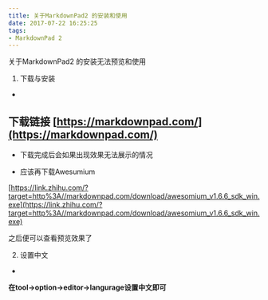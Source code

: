 ```yaml
---
title: 关于MarkdownPad2 的安装和使用
date: 2017-07-22 16:25:25
tags:
- MarkdownPad 2
---
```

关于MarkdownPad2 的安装无法预览和使用

<!--more-->

<!--more-->
1. 下载与安装 
-
**下载链接**
[https://markdownpad.com/](https://markdownpad.com/)
- 
-  下载完成后会如果出现效果无法展示的情况

- 应该再下载Awesumium

[https://link.zhihu.com/?target=http%3A//markdownpad.com/download/awesomium_v1.6.6_sdk_win.exe](https://link.zhihu.com/?target=http%3A//markdownpad.com/download/awesomium_v1.6.6_sdk_win.exe)

之后便可以查看预览效果了

2. 设置中文
-
**在tool->option->editor->langurage设置中文即可**